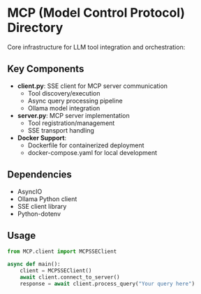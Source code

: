 # MCP (Model Control Protocol) Directory

Core infrastructure for LLM tool integration and orchestration:

## Key Components
- **client.py**: SSE client for MCP server communication
  - Tool discovery/execution
  - Async query processing pipeline
  - Ollama model integration
- **server.py**: MCP server implementation
  - Tool registration/management
  - SSE transport handling
- **Docker Support**: 
  - Dockerfile for containerized deployment
  - docker-compose.yaml for local development

## Dependencies
- AsyncIO
- Ollama Python client
- SSE client library
- Python-dotenv

## Usage
```python
from MCP.client import MCPSSEClient

async def main():
    client = MCPSSEClient()
    await client.connect_to_server()
    response = await client.process_query("Your query here")
